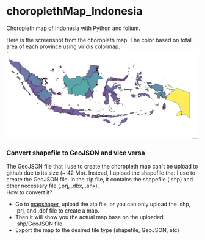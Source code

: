 # choroplethMap_Indonesia
Choropleth map of Indonesia with Python and folium.

Here is the screenshot from the choropleth map. The color based on total area of each province using viridis colormap.
![](choropleth_Indonesia.png)

### Convert shapefile to GeoJSON and vice versa
The GeoJSON file that I use to create the choropleth map can't be upload to github due to its size (~ 42 Mb). Instead, I upload the shapefile that I use to create the GeoJSON file. 
In the zip file, it contains the shapefile (.shp) and other necessary file (.prj, .dbx, .shx).  
How to convert it?
* Go to [mapshaper](https://mapshaper.org), upload the zip file, or you can only upload the .shp, .prj, and .dbf file to create a map.
* Then it will show you the actual map base on the uploaded .shp/GeoJSON file.
* Export the map to the desired file type (shapefile, GeoJSON, etc)
